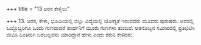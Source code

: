 +++
title = "13 ಅರಸ ಕೇಳ್ಬಿಲು"

+++
13. ಅರಸ, ಕೇಳು, ಭೂಮಿಯಲ್ಲಿ ಬಿಲ್ಲು ವಿದ್ಯೆಯಲ್ಲಿ  ಯೋಗ್ಯತೆ ಇರುವವರು ಮೂವರು ಪುರುಷರು. ಅವರಲ್ಲಿ ಒಬ್ಬೊಬ್ಬರಿಗೂ ಒಂದು ಗುಣವಾದರೆ ಪಾರ್ಥನಿಗೆ ಮೂರು ಗುಣಗಳು ತುಂಬಿವೆ. ಆತನೊಬ್ಬನ ಸಮೀಪದಲ್ಲಿ ಪ್ರತಿಭಟಿಸಿ ಜೀವಿಸಿ ಹಿಂತಿರುಗಿ ಬರಬಲ್ಲವನು ಯಾರಿದ್ದಾನೆ ಹೇಳು ಎಂದು ಶಕುನಿ ಕೇಳಿದನು.